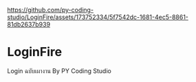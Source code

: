 

https://github.com/py-coding-studio/LoginFire/assets/173752334/5f7542dc-1681-4ec5-8861-81db2637b939

# LoginFire
Login ฉบับเผางาน
By PY Coding Studio

